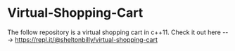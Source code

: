 # Virtual-Shopping-Cart
The follow repository is a virtual shopping cart in c++11.
Check it out here --->
https://repl.it/@sheltonbilly/virtual-shopping-cart
